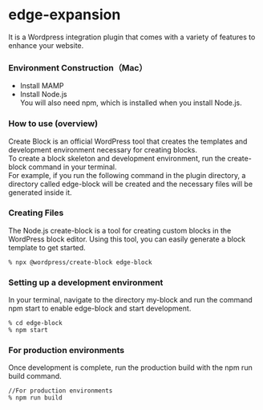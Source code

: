 # edge-expansion

It is a Wordpress integration plugin that comes with a variety of features to enhance your website.

### Environment Construction（Mac）
- Install MAMP
- Install Node.js\
You will also need npm, which is installed when you install Node.js.

### How to use (overview)
Create Block is an official WordPress tool that creates the templates and development environment necessary for creating blocks.\
To create a block skeleton and development environment, run the create-block command in your terminal.\
For example, if you run the following command in the plugin directory, a directory called edge-block will be created and the necessary files will be generated inside it.

### Creating Files
The Node.js create-block is a tool for creating custom blocks in the WordPress block editor. Using this tool, you can easily generate a block template to get started.
```
% npx @wordpress/create-block edge-block
```


### Setting up a development environment
In your terminal, navigate to the directory my-block and run the command npm start to enable edge-block and start development.

```
% cd edge-block
% npm start
```

### For production environments
Once development is complete, run the production build with the npm run build command.

```
//For production environments
% npm run build
```
